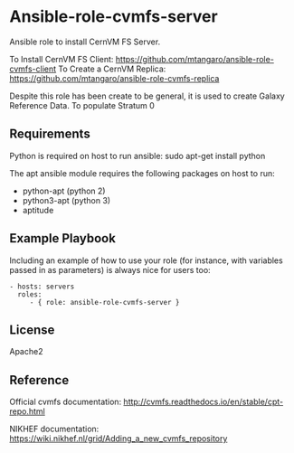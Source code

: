 Ansible-role-cvmfs-server
=========

Ansible role to install CernVM FS Server.

To Install CernVM FS Client: https://github.com/mtangaro/ansible-role-cvmfs-client
To Create a CernVM Replica: https://github.com/mtangaro/ansible-role-cvmfs-replica

Despite this role has been create to be  general, it is used to create Galaxy Reference Data.
To populate Stratum 0 

Requirements
------------

Python is required on host to run ansible: sudo apt-get install python

The apt ansible module requires the following packages on host to run:

- python-apt (python 2)
- python3-apt (python 3)
- aptitude

Example Playbook
----------------

Including an example of how to use your role (for instance, with variables passed in as parameters) is always nice for users too:

    - hosts: servers
      roles:
         - { role: ansible-role-cvmfs-server }

License
-------

Apache2

Reference
---------

Official cvmfs documentation: http://cvmfs.readthedocs.io/en/stable/cpt-repo.html

NIKHEF documentation: https://wiki.nikhef.nl/grid/Adding_a_new_cvmfs_repository
